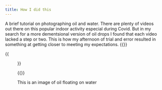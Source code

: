 ```yaml
---
title: How I did this
---
```

A brief tutorial on photographing oil and water.  There are plenty of videos out there on this popular indoor activity especial during Covid.  But in my search for a more dementsional version of oil drops I found that each video lacked a step or two.  This is how my afternoon of trial and error resulted in something at getting closer to meeting my expectations.
{{<gallery caption-effect="none">}}
  
  {{<figure 
    class="no-photoswipe"
    src="https://res.cloudinary.com/rama-llama/image/upload/v1609692777/Oil_and_Water_uss0jw.jpg">}}
  
{{</gallery >}}

<p> This is an image of oil floating on water </p>

